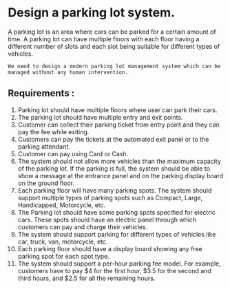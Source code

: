 # Design a parking lot system.

A parking lot is an area where cars can be parked for a certain 
amount of time. A parking lot can have multiple floors with each
floor having a different number of slots and each slot being suitable
for different types of vehicles.

`We need to design a modern parking lot management system which can be managed without
any human intervention.` 

## Requirements : 
1. Parking lot should have multiple floors where user can park their cars.
2. The parking lot should have multiple entry and exit points.
3. Customer can collect their parking ticket from entry point and they can pay the fee while 
    exiting.
4. Customers can pay the tickets at the automated exit panel or to the parking attendant.
5. Customer can pay using Card or Cash.
6. The system should not allow more vehicles than the maximum capacity of
  the parking lot. If the parking is full, the system should be able to
  show a message at the entrance panel and on the parking display board 
  on the ground floor.
7. Each parking floor will have many parking spots. The system should support
    multiple types of parking spots such as Compact, Large, Handicapped, Motorcycle, etc.
8. The Parking lot should have some parking spots specified for electric cars.
    These spots should have an electric panel through which customers can pay and charge their vehicles.
9. The system should support parking for different types of vehicles like car,
    truck, van, motorcycle, etc.
10. Each parking floor should have a display board showing any free parking spot
     for each spot type.
11. The system should support a per-hour parking fee model. For example, customers
     have to pay $4 for the first hour, $3.5 for the second and third hours, 
     and $2.5 for all the remaining hours.



